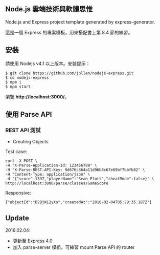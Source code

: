 ## Node.js 雲端技術與軟體思惟

Node.js and Express project template generated by express-generator.

這是一個 Express 的專案模板，用來搭配書上第 8.4 節的練習。

## 安裝

請使用 Nodejs v4.1 以上版本。安裝提示：

```
$ git clone https://github.com/jollen/nodejs-express.git
$ cd nodejs-express
$ npm i
$ npm start
```

瀏覽 **http://localhost:3000/**。

## 使用 Parse API

### REST API 測試

* Creating Objects

Test case:

```
curl -X POST \
-H "X-Parse-Application-Id: 123456789" \
-H "X-Parse-REST-API-Key: 9d676c364a11d96b8c67e69bf7bbfb82" \
-H "Content-Type: application/json" \
-d '{"score":1337,"playerName":"Sean Plott","cheatMode":false}' \
http://localhost:3000/parse/classes/GameScore
```

Responsive:

```
{"objectId":"B2BjW12yXo","createdAt":"2016-02-04T05:29:35.187Z"}
```

## Update

2016.02.04:
 * 更新至 Express 4.0
 * 加入 parse-server 模組，可練習 mount Parse API 的 router